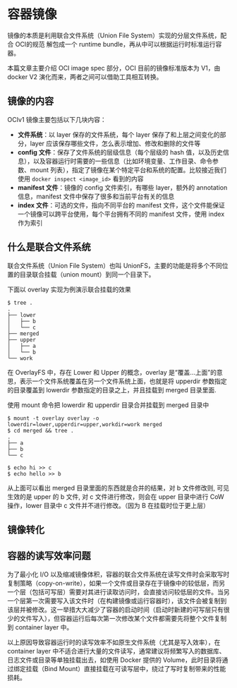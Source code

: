 # 容器镜像

镜像的本质是利用联合文件系统（Union File System）实现的分层文件系统，配合 OCI的规范 解包成一个 runtime bundle，再从中可以根据运行时标准运行容器。

本篇文章主要介绍 OCI image spec 部分，OCI 目前的镜像标准版本为 V1，由 docker V2 演化而来，两者之间可以借助工具相互转换。


## 镜像的内容

OCIv1 镜像主要包括以下几块内容：

- **文件系统**：以 layer 保存的文件系统，每个 layer 保存了和上层之间变化的部分，layer 应该保存哪些文件，怎么表示增加、修改和删除的文件等
- **config 文件**：保存了文件系统的层级信息（每个层级的 hash 值，以及历史信息），以及容器运行时需要的一些信息（比如环境变量、工作目录、命令参数、mount 列表），指定了镜像在某个特定平台和系统的配置。比较接近我们使用 `docker inspect <image_id>` 看到的内容
- **manifest 文件**：镜像的 config 文件索引，有哪些 layer，额外的 annotation 信息，manifest 文件中保存了很多和当前平台有关的信息
- **index 文件**：可选的文件，指向不同平台的 manifest 文件，这个文件能保证一个镜像可以跨平台使用，每个平台拥有不同的 manifest 文件，使用 index 作为索引





## 什么是联合文件系统

联合文件系统（Union File System）也叫 UnionFS，主要的功能是将多个不同位置的目录联合挂载（union mount）到同一个目录下。

下面以 overlay 实现为例演示联合挂载的效果

```
$ tree .
.
├── lower
│   ├── b
│   └── c
├── merged
├── upper
│   ├── a
│   └── b
└── work
```

在 OverlayFS 中，存在 Lower 和 Upper 的概念，overlay 是“覆盖…上面”的意思，表示一个文件系统覆盖在另一个文件系统上面，也就是将 upperdir 参数指定的目录覆盖到 lowerdir 参数指定的目录之上，并且挂载到 merged 目录里面.

使用 mount 命令把 lowerdir 和 upperdir 目录合并挂载到 merged 目录中

```
$ mount -t overlay overlay -o lowerdir=lower,upperdir=upper,workdir=work merged
$ cd merged && tree .
.
├── a
├── b
└── c
```

```
$ echo hi >> c
$ echo hello >> b
```

从上面可以看出 merged 目录里面的东西就是合并的结果，对 b 文件修改则, 可见生效的是 upper 的 b 文件, 对 c 文件进行修改，则会在 upper 目录中进行 CoW 操作，lower 目录中 c 文件并不进行修改。（因为 B 在挂载时位于更上层）

## 镜像转化


## 容器的读写效率问题

为了最小化 I/O 以及缩减镜像体积，容器的联合文件系统在读写文件时会采取写时复制策略（copy-on-write），如果一个文件或目录存在于镜像中的较低层，而另一个层（包括可写层）需要对其进行读取访问时，会直接访问较低层的文件。当另一个层第一次需要写入该文件时（在构建镜像或运行容器时），该文件会被复制到该层并被修改。这一举措大大减少了容器的启动时间（启动时新建的可写层只有很少的文件写入），但容器运行后每次第一次修改某个文件都需要先将整个文件复制到 container layer 中。

以上原因导致容器运行时的读写效率不如原生文件系统（尤其是写入效率），在 container layer 中不适合进行大量的文件读写，通常建议将频繁写入的数据库、日志文件或目录等单独挂载出去，如使用 Docker 提供的 Volume，此时目录将通过绑定挂载（Bind Mount）直接挂载在可读写层中，绕过了写时复制带来的性能损耗。
